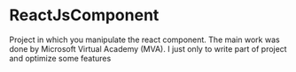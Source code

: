 # ReactJsComponent
Project in which you manipulate the react component.  The main work was done by Microsoft Virtual Academy (MVA).  I just only to write part of project and optimize some features
